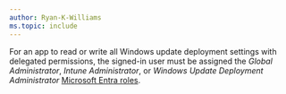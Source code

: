 ```yaml
---
author: Ryan-K-Williams
ms.topic: include
---
```


For an app to read or write all Windows update deployment settings with delegated permissions, the signed-in user must be assigned the *Global Administrator*, *Intune Administrator*, or *Windows Update Deployment Administrator* [Microsoft Entra roles](/entra/identity/role-based-access-control/permissions-reference?toc=%2Fgraph%2Ftoc.json).